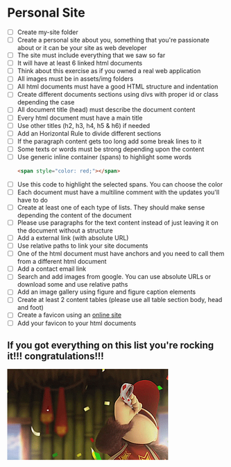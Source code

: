 # Personal Site

- [ ] Create my-site folder
- [ ] Create a personal site about you, something that you're passionate about or it can be your site as web developer
- [ ] The site must include everything that we saw so far
- [ ] It will have at least 6 linked html documents
- [ ] Think about this exercise as if you owned a real web application
- [ ] All images must be in assets/img folders
- [ ] All html documents must have a good HTML structure and indentation
- [ ] Create different documents sections using divs with proper id or class depending the case
- [ ] All document title (head) must describe the document content
- [ ] Every html document must have a main title
- [ ] Use other titles (h2, h3, h4, h5 & h6) if needed
- [ ] Add an Horizontal Rule to divide different sections
- [ ] If the paragraph content gets too long add some break lines to it
- [ ] Some texts or words must be strong depending upon the content
- [ ] Use generic inline container (spans) to highlight some words
  ```html
  <span style="color: red;"></span>
  ```
- [ ] Use this code to highlight the selected spans. You can choose the color
- [ ] Each document must have a multiline comment with the updates you'll have to do
- [ ] Create at least one of each type of lists. They should make sense depending the content of the document
- [ ] Please use paragraphs for the text content instead of just leaving it on the document without a structure
- [ ] Add a external link (with absolute URL)
- [ ] Use relative paths to link your site documents
- [ ] One of the html document must have anchors and you need to call them from a different html document
- [ ] Add a contact email link
- [ ] Search and add images from google. You can use absolute URLs or download some and use relative paths
- [ ] Add an image gallery using figure and figure caption elements
- [ ] Create at least 2 content tables (please use all table section body, head and foot)
- [ ] Create a favicon using an [online site](http://www.favicon-generator.org)
- [ ] Add your favicon to your html documents

## If you got everything on this list you're rocking it!!! congratulations!!!

![Congrats!!](../../resources/images/html/congrats.gif)
